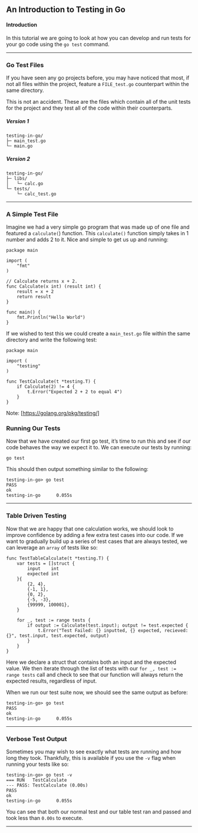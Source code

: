 ## An Introduction to Testing in Go

#### Introduction
In this tutorial we are going to look at how you can develop and run tests for your go code using the `go test` command.

---
### Go Test Files
If you have seen any go projects before, you may have noticed that most, if not all files within the project, feature a `FILE_test.go` counterpart within the same directory.

This is not an accident. These are the files which contain all of the unit tests for the project and they test all of the code within their counterparts.

##### Version 1
```
testing-in-go/
├─ main_test.go
└─ main.go
```

##### Version 2
```
testing-in-go/
├─ libs/
│   └─ calc.go
└─ tests/
    └─ calc_test.go
```

---
### A Simple Test File
Imagine we had a very simple go program that was made up of one file and featured a `calculate(`) function. This `calculate()` function simply takes in 1 number and adds 2 to it. Nice and simple to get us up and running:

```
package main

import (
	"fmt"
)

// Calculate returns x + 2.
func Calculate(x int) (result int) {
	result = x + 2
	return result
}

func main() {
	fmt.Println("Hello World")
}
```
If we wished to test this we could create a `main_test.go` file within the same directory and write the following test:

```
package main

import (
	"testing"
)

func TestCalculate(t *testing.T) {
	if Calculate(2) != 4 {
		t.Error("Expected 2 + 2 to equal 4")
	}
}
```
Note: [https://golang.org/pkg/testing/]

### Running Our Tests
Now that we have created our first go test, it’s time to run this and see if our code behaves the way we expect it to. We can execute our tests by running:

```
go test
```

This should then output something similar to the following:

```
testing-in-go> go test
PASS
ok      
testing-in-go      0.055s
```
---

### Table Driven Testing
Now that we are happy that one calculation works, we should look to improve confidence by adding a few extra test cases into our code. If we want to gradually build up a series of test cases that are always tested, we can leverage an `array` of tests like so:

```
func TestTableCalculate(t *testing.T) {
	var tests = []struct {
		input    int
		expected int
	}{
		{2, 4},
		{-1, 1},
		{0, 2},
		{-5, -3},
		{99999, 100001},
	}

	for _, test := range tests {
		if output := Calculate(test.input); output != test.expected {
			t.Error("Test Failed: {} inputted, {} expected, recieved: {}", test.input, test.expected, output)
		}
	}
}
```
Here we declare a struct that contains both an input and the expected value. We then iterate through the list of tests with our `for _, test := range tests` call and check to see that our function will always return the expected results, regardless of input.

When we run our test suite now, we should see the same output as before:

```
testing-in-go> go test
PASS
ok      
testing-in-go      0.055s
```
---

### Verbose Test Output
Sometimes you may wish to see exactly what tests are running and how long they took. Thankfully, this is available if you use the `-v` flag when running your tests like so:

```
testing-in-go> go test -v
=== RUN   TestCalculate
--- PASS: TestCalculate (0.00s)
PASS
ok  
testing-in-go      0.055s
```
You can see that both our normal test and our table test ran and passed and took less than `0.00s` to execute.

---